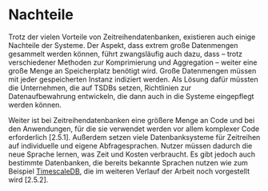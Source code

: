 # Nachteile

Trotz der vielen Vorteile von Zeitreihendatenbanken, existieren auch einige Nachteile der Systeme. Der Aspekt, dass extrem große Datenmengen gesammelt werden können, führt zwangsläufig auch dazu, dass – trotz verschiedener Methoden zur Komprimierung und Aggregation – weiter eine große Menge an Speicherplatz benötigt wird. Große Datenmengen müssen mit jeder gespeicherten Instanz indiziert werden.
Als Lösung dafür müssten die Unternehmen, die auf TSDBs setzen, Richtlinien zur Datenaufbewahrung entwickeln, die dann auch in die Systeme eingepflegt werden können.
 
Weiter ist bei Zeitreihendatenbanken eine größere Menge an Code und bei den Anwendungen, für die sie verwendet werden vor allem komplexer Code erforderlich [2.5.1].
Außerdem setzen viele Datenbanksysteme für Zeitreihen auf individuelle und eigene Abfragesprachen. Nutzer müssen dadurch die neue Sprache lernen, was Zeit und Kosten verbraucht. Es gibt jedoch auch bestimmte Datenbanken, die bereits bekannte Sprachen nutzen wie zum Beispiel [TimescaleDB](../3%20Vergleich%20von%20TSDB/3.3%20TimescaleDB.md), die im weiteren Verlauf der Arbeit noch vorgestellt wird [2.5.2].

